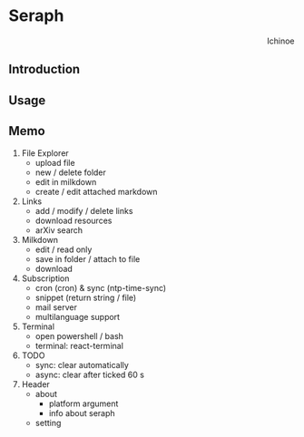 # Seraph

<p align="right"> Ichinoe </p>

## Introduction

## Usage

## Memo

1. File Explorer
    - upload file
    - new / delete folder
    - edit in milkdown
    - create / edit attached markdown
2. Links
    - add / modify / delete links
    - download resources
    - arXiv search
3. Milkdown
    - edit / read only
    - save in folder / attach to file
    - download
4. Subscription
    - cron (cron) & sync (ntp-time-sync)
    - snippet (return string / file)
    - mail server
    - multilanguage support
5. Terminal
    - open powershell / bash
    - terminal: react-terminal
6. TODO
    - sync: clear automatically
    - async: clear after ticked 60 s
7. Header
    - about
        - platform argument
        - info about seraph
    - setting
